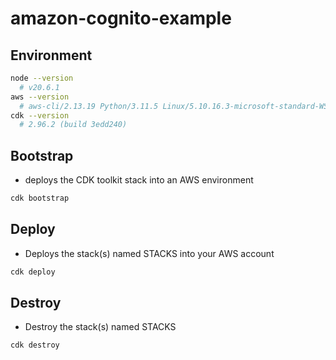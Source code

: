 # amazon-cognito-example

## Environment

```sh
node --version
  # v20.6.1
aws --version
  # aws-cli/2.13.19 Python/3.11.5 Linux/5.10.16.3-microsoft-standard-WSL2 exe/x86_64.debian.11 prompt/off
cdk --version
  # 2.96.2 (build 3edd240)
```

## Bootstrap

- deploys the CDK toolkit stack into an AWS environment

```sh
cdk bootstrap
```

## Deploy

- Deploys the stack(s) named STACKS into your AWS account

```sh
cdk deploy
```

## Destroy

- Destroy the stack(s) named STACKS

```sh
cdk destroy
```